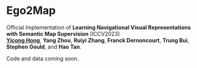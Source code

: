 # Ego2Map
Official Implementation of **Learning Navigational Visual Representations with Semantic Map Supervision** (ICCV2023)<br>
[**Yicong Hong**](http://www.yiconghong.me/), **Yang Zhou**, **Ruiyi Zhang**, **Franck Dernoncourt**, **Trung Bui**, **Stephen Gould**, and **Hao Tan**.

Code and data coming soon.

